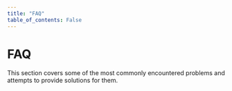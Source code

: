 ```yaml
---
title: "FAQ"
table_of_contents: False
---
```


# FAQ

This section covers some of the most commonly encountered problems and attempts
to provide solutions for them.
